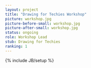 ```yaml
---
layout: project
title: "Drawing for Techies Workshop"
picture: workshop.jpg
picture-before-small: workshop.jpg
picture-after-small: workshop.jpg
status: ongoing
role: Workshop Lead
stub: Drawing for Techies
ranking: 1
---
```

{% include JB/setup %}

<!--
https://medium.com/@_sandtweets/learn-drawing-and-programming-at-the-same-time-at-mozfest-2017-6a9f8627b72
https://events.ccc.de/congress/2017/wiki/index.php/Session:Learning_to_draw_for_techies
-->
